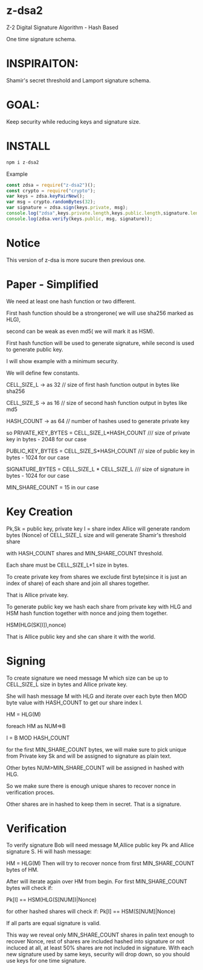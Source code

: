 # z-dsa2
Z-2 Digital Signature Algorithm - Hash Based

One time signature schema.

# INSPIRAITON:
Shamir's secret threshold and Lamport signature schema.

# GOAL:
Keep security while reducing keys and signature size.

# INSTALL
```javascript
npm i z-dsa2
```
Example
```javascript
const zdsa = require("z-dsa2")();
const crypto = require("crypto");
var keys = zdsa.keyPairNew();
var msg = crypto.randomBytes(32);
var signature = zdsa.sign(keys.private, msg);
console.log("zdsa",keys.private.length,keys.public.length,signature.length);
console.log(zdsa.verify(keys.public, msg, signature));
```

# Notice
This version of z-dsa is more sucure then previous one.


# Paper - Simplified
We need at least one hash function or two different.

First hash function should be a strongerone( we will use sha256 marked as HLG), 

second can be weak as even md5( we will mark it as HSM).

First hash function will be used to generate signature, while second is used to generate public key.

I will show example with a minimum security.

We will define few constants.

CELL_SIZE_L -> as 32 // size of first hash function output in bytes like sha256

CELL_SIZE_S -> as 16 // size of second hash function output in bytes like md5

HASH_COUNT -> as 64 // number of hashes used to generate private key

so PRIVATE_KEY_BYTES = CELL_SIZE_L*HASH_COUNT /// size of private key in bytes - 2048 for our case

PUBLIC_KEY_BYTES = CELL_SIZE_S*HASH_COUNT /// size of public key in bytes - 1024 for our case

SIGNATURE_BYTES = CELL_SIZE_L * CELL_SIZE_L /// size of signature in bytes - 1024 for our case

MIN_SHARE_COUNT = 15 in our case
# Key Creation
Pk,Sk = public key, private key
I = share index
Allice will generate random bytes (Nonce) of CELL_SIZE_L size and will generate Shamir's threshold share

with HASH_COUNT shares and MIN_SHARE_COUNT threshold.

Each share must be CELL_SIZE_L+1 size in bytes.

To create private key from shares we exclude first byte(since it is just an index of share) of each share and join all shares together.

That is Allice private key.

To generate public key we hash each share from private key with HLG and HSM hash function together with nonce and joing them together.

HSM(HLG(SK[I]),nonce)

That is Allice public key and she can share it with the world.

# Signing

To create signature we need message M which size can be up to CELL_SIZE_L size in bytes and Allice private key.

She will hash message M with HLG and iterate over each byte then MOD byte value with HASH_COUNT to get our share index I.

HM = HLG(M)

foreach HM as NUM=>B

I = B MOD HASH_COUNT

for the first MIN_SHARE_COUNT bytes, we will make sure to pick unique from Private key Sk and will be assigned to signature as plain text.

Other bytes NUM>MIN_SHARE_COUNT will be assigned in hashed with HLG.

So we make sure there is enough unique shares to recover nonce in verification proces.

Other shares are in hashed to keep them in secret.
That is a signature.

# Verification

To verify signature Bob will need message M,Allice public key Pk and Allice signature S.
Hi will hash message:

HM = HLG(M)
Then will try to recover nonce from first MIN_SHARE_COUNT bytes of HM.

After will iterate again over HM from begin.
For first MIN_SHARE_COUNT bytes will check if:

Pk[I] == HSM(HLG(S[NUM])|Nonce)

for other hashed shares will check if:
Pk[I] == HSM(S[NUM]|Nonce)


If all parts are equal signature is valid.

This way we reveal only MIN_SHARE_COUNT shares in palin text enough to recover Nonce, rest of shares are included hashed
into signature or not incluced at all, at least 50% shares are not included in signature.
With each new signature used by same keys, security will drop down, so you should use keys for one time signature.



